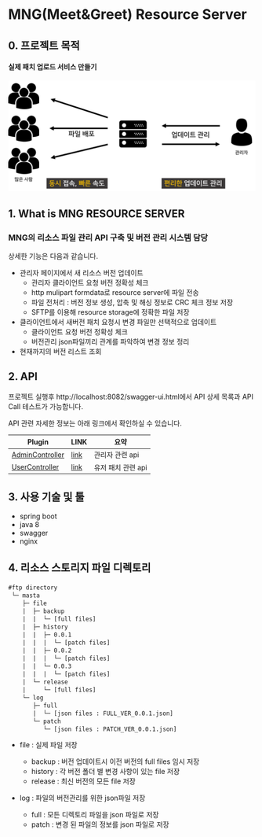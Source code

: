 # MNG(Meet&Greet) Resource Server

## 0. 프로젝트 목적
#### 실제 패치 업로드 서비스 만들기

![그림1](..\mng-patch\docs\docs_image\p2.png)



## 1. What is MNG RESOURCE SERVER

### MNG의 리소스 파일 관리 API 구축 및 버전 관리 시스템 담당
상세한 기능은 다음과 같습니다.
- 관리자 페이지에서 새 리소스 버전 업데이트
  - 관리자 클라이언트 요청 버전 정확성 체크
  - http mulipart formdata로 resource server에 파일 전송
  - 파일 전처리 : 버전 정보 생성, 압축 및 해싱 정보로 CRC 체크 정보 저장
  - SFTP를 이용해 resource storage에 정확한 파일 저장
- 클라이언트에서 새버전 패치 요청시 변경 파일만 선택적으로 업데이트
  - 클라이언트 요청 버전 정확성 체크
  - 버전관리 json파일끼리 관계를 파악하여 변경 정보 정리
- 현재까지의 버전 리스트 조회



## 2. API 
프로젝트 실행후 http://localhost:8082/swagger-ui.html에서 API 상세 목록과 API Call 테스트가 가능합니다.

API 관련 자세한 정보는 아래 링크에서 확인하실 수 있습니다.

| Plugin                 | LINK | 요약                      |
| ---------------------- | ---- | ------------------------- |
| [AdminController](../mng-patch/docs/AdminController.md) | [link](../mng-patch/src/main/java/com/masta/patch/controller/AdminController.java) | 관리자 관련 api |
| [UserController](../mng-patch/docs/UserController.md) | [link](../mng-patch/src/main/java/com/masta/patch/controller/UserController.java) | 유저 패치 관련 api  |



## 3. 사용 기술 및 툴 

- spring boot
- java 8
- swagger
- nginx



## 4. 리소스 스토리지 파일 디렉토리

```
#ftp directory
 └─ masta
    ├─ file
    |  ├─ backup
    |  |  └─ [full files]
    |  ├─ history
    |  |  ├─ 0.0.1
    |  |  |  └─ [patch files]
    |  |  ├─ 0.0.2
    |  |  |  └─ [patch files]
    |  |  └─ 0.0.3
    |  |  |  └─ [patch files]
    |  └─ release
    |     └─ [full files]
    └─ log
       ├─ full
       |  └─ [json files : FULL_VER_0.0.1.json]
	   └─ patch
          └─ [json files : PATCH_VER_0.0.1.json]
```

- file : 실제 파일 저장
  - backup : 버전 업데이트시 이전 버전의 full files 임시 저장
  - history : 각 버전 폴더 별 변경 사항이 있는 file 저장
  - release :  최신 버전의 모든 file 저장

- log : 파일의 버전관리를 위한 json파일 저장
  - full : 모든 디렉토리 파일을 json 파일로 저장
  - patch : 변경 된 파일의 정보를 json 파일로 저장
